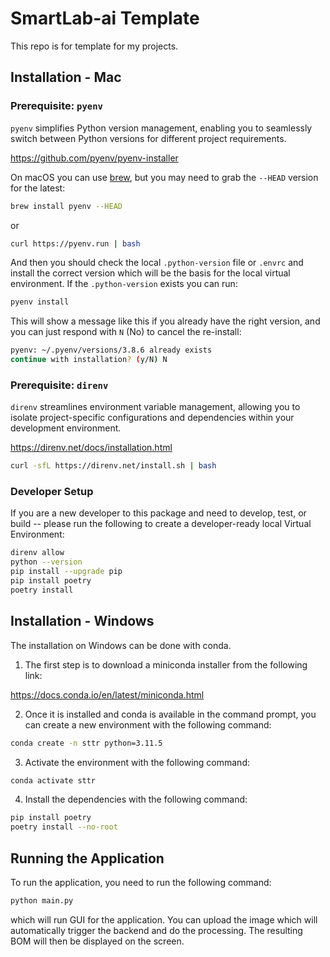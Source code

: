 # SmartLab-ai Template

This repo is for template for my projects.


## Installation - Mac

### Prerequisite: `pyenv`

`pyenv` simplifies Python version management, enabling you to seamlessly switch between 
Python versions for different project requirements.



https://github.com/pyenv/pyenv-installer

On macOS you can use [brew](https://brew.sh), but you may need to grab the `--HEAD` version for the latest:

```bash
brew install pyenv --HEAD
```

or

```bash
curl https://pyenv.run | bash
```

And then you should check the local `.python-version` file or `.envrc` and install the correct version which will be the basis for the local virtual environment. If the `.python-version` exists you can run:

```bash
pyenv install
```

This will show a message like this if you already have the right version, and you can just respond with `N` (No) to cancel the re-install:

```bash
pyenv: ~/.pyenv/versions/3.8.6 already exists
continue with installation? (y/N) N
```

### Prerequisite: `direnv`

`direnv` streamlines environment variable management, allowing you to isolate 
project-specific configurations and dependencies within your development environment.

https://direnv.net/docs/installation.html

```bash
curl -sfL https://direnv.net/install.sh | bash
```

### Developer Setup

If you are a new developer to this package and need to develop, test, or build -- please run the following to create a developer-ready local Virtual Environment:

```bash
direnv allow
python --version
pip install --upgrade pip
pip install poetry
poetry install
```


## Installation - Windows

The installation on Windows can be done with conda. 

1. The first step is to download a miniconda installer from the following link:

https://docs.conda.io/en/latest/miniconda.html

2. Once it is installed and conda is available in the command prompt, you can create a new environment with the following command:

```bash 
conda create -n sttr python=3.11.5
```

3. Activate the environment with the following command:

```bash
conda activate sttr
```


4. Install the dependencies with the following command:

```bash
pip install poetry
poetry install --no-root
```


## Running the Application

To run the application, you need to run the following command:

```bash
python main.py
```

which will run GUI for the application. You can upload the image which will automatically 
trigger the backend and do the processing. The resulting BOM will then be displayed on
the screen.
